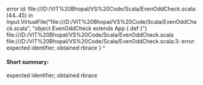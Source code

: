 error id: file:///D:/VIT%20Bhopal/VS%20Code/Scala/EvenOddCheck.scala:[44..45) in Input.VirtualFile("file:///D:/VIT%20Bhopal/VS%20Code/Scala/EvenOddCheck.scala", "object EvenOddCheck extends App {
    def
}")
file:///D:/VIT%20Bhopal/VS%20Code/Scala/EvenOddCheck.scala
file:///D:/VIT%20Bhopal/VS%20Code/Scala/EvenOddCheck.scala:3: error: expected identifier; obtained rbrace
}
^
#### Short summary: 

expected identifier; obtained rbrace